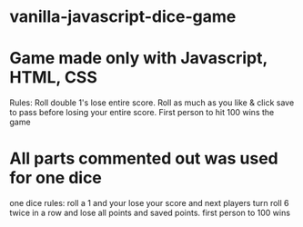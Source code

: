 # vanilla-javascript-dice-game

# Game made only with Javascript, HTML, CSS

Rules:
Roll double 1's lose entire score. 
Roll as much as you like & click save to pass before losing your entire score.
First person to hit 100 wins the game

# All parts commented out was used for one dice
one dice rules:
roll a 1 and your lose your score and next players turn
roll 6 twice in a row and lose all points and saved points.
first person to 100 wins
